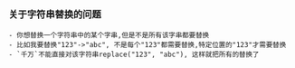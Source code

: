 ### 关于字符串替换的问题
    - 你想替换一个字符串中的某个字串,但是不是所有该字串都要替换 
	- 比如我要替换"123"->"abc", 不是每个"123"都需要替换,特定位置的"123"才需要替换
	- `千万`不能直接对该字符串replace("123", "abc"), 这样就把所有的替换了
